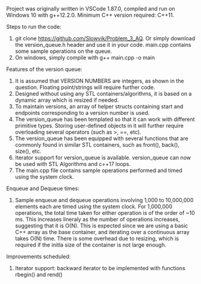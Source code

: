 Project was originally written in VSCode 1.87.0, compiled and run on Windows 10 with g++12.2.0. Minimum C++ version required: C++11.

Steps to run the code:
1. git clone https://github.com/Slowvik/Problem_3_AQ. Or simply download the version_queue.h header and use it in your code. main.cpp contains some sample operations on the queue.
2. On windows, simply compile with g++ main.cpp -o main

Features of the version queue:
1. It is assumed that VERSION NUMBERS are integers, as shown in the question. Floating point/strings will require further code.
2. Designed without using any STL containers/algorithms, it is based on a dynamic array which is resized if needed.
3. To maintain versions, an array of helper structs containing start and endpoints corresponding to a version number is used.
4. The version_queue has been templated so that it can work with different primitive types. Storing user-defined objects in it will further require overloading several operators (such as >, ==, etc).
5. The version_queue has been equipped with several functions that are commonly found in similar STL containers, such as front(), back(), size(), etc.
6. Iterator support for version_queue is available. version_queue can now be used with STL Algorithms and c++17 loops.
7. The main.cpp file contains sample operations performed and timed using the system clock.

Enqueue and Dequeue times:
1. Sample enqueue and dequeue operations involving 1,000 to 10,000,000 elements each are timed using the system clock. For 1,000,000 operations, the total time taken for either operation is of the order of ~10 ms. This increases lineraly as the number of operations increases, suggesting that it is O(N). This is expected since we are using a basic C++ array as the base container, and iterating over a continuous array takes O(N) time. There is some overhead due to resizing, which is required if the initla size of the container is not large enough.

Improvements scheduled:
1. Iterator support: backward iterator to be implemented with functions rbegin() and rend()
